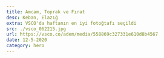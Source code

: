```yaml
---
title: Amcam, Toprak ve Fırat
desc: Keban, Elazığ
extra: VSCO'da haftanın en iyi fotoğtafı seçildi
src: ./vsco_062215.jpg
url: https://vsco.co/adem/media/558869c327331e610d8b4567
date: 12-5-2020
category: hero
---
```

